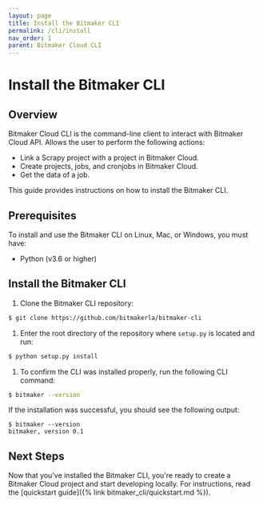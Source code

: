 ```yaml
---
layout: page
title: Install the Bitmaker CLI
permalink: /cli/install
nav_order: 1
parent: Bitmaker Cloud CLI
---
```


# Install the Bitmaker CLI

## Overview
Bitmaker Cloud CLI is the command-line client to interact with Bitmaker Cloud API.
Allows the user to perform the following actions:

- Link a Scrapy project with a project in Bitmaker Cloud.
- Create projects, jobs, and cronjobs in Bitmaker Cloud.
- Get the data of a job.

This guide provides instructions on how to install the Bitmaker CLI.

## Prerequisites
To install and use the Bitmaker CLI on Linux, Mac, or Windows, you must have:
- Python (v3.6 or higher)

## Install the Bitmaker CLI
1. Clone the Bitmaker CLI repository:
```bash
$ git clone https://github.com/bitmakerla/bitmaker-cli
```

1. Enter the root directory of the repository where `setup.py` is located and run:
```bash
$ python setup.py install
```

1. To confirm the CLI was installed properly, run the following CLI command:
```bash
$ bitmaker --version
```
If the installation was successful, you should see the following output:
```
$ bitmaker --version
bitmaker, version 0.1
```

## Next Steps
Now that you've installed the Bitmaker CLI, you're ready to create a Bitmaker Cloud
project and start developing locally. For instructions, read the [quickstart guide]({% link bitmaker_cli/quickstart.md %}).
